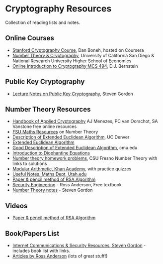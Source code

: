 Cryptography Resources
======================

Collection of reading lists and notes.

Online Courses
--------------
* [Stanford Cryptography Course][11], Dan Boneh, hosted on Coursera
* [Number Theory & Cryptography][12], University of California San Diego & National Research University Higher School of Economics
* [Online Introduction to Cryptography MCS 494][18], D.J. Bernstein


Public Key Cryptography
-----------------------
* [Lecture Notes on Public Key Cryptography][13], Steven Gordon

Number Theory Resources
-----------------------
* [Handbook of Applied Cryptography][19] AJ Menezes, PC van Oorschot, SA Vanstone free online resources
* [FSU Maths Resources][1] on Number Theory
* [Description of Extended Euclidean Algorithm][2], UC Denver
* [Extended Euclidean Algorithm][3]
* [Good Description of Extended Euclidean Algorithm][4], cmu.edu
* [Introduction to Diophantine Equations][5]
* [Number theory homework problems][6], CSU Fresno Number Theory with links to solutions
* [Modular Arithmetic, Khan Academy][7], with practice quizzes
* [Useful Notes, Maths Dept, Utah.edu][8]
* [Paper & pencil method of RSA Algorithm][9]
* [Security Engineering][10] - Ross Anderson, Free textbook
* [Number Theory notes][14] - Steven Gordon

Videos
------
* [Paper & pencil method of RSA Algorithm][16]

Book/Papers List
----------------
* [Internet Communications & Security Resources, Steven Gordon][15] - includes book list with links.
* [Articles by Ross Anderson][17] (lots of great stuff!)


[1]: https://www.math.fsu.edu/~pkirby/mad2104/SlideShow/TableofContents.pdf
[2]: http://www-math.ucdenver.edu/~wcherowi/courses/m5410/exeucalg.html
[3]: https://www.extendedeuclideanalgorithm.com/xea.php
[4]: https://www.math.cmu.edu/~bkell/21110-2010s/extended-euclidean.html
[5]: http://www.geometer.org/mathcircles/diophantine.pdf
[6]: http://zimmer.csufresno.edu/~tkelm/teaching/math116/homework/index.shtml
[7]: https://www.khanacademy.org/computing/computer-science/cryptography#modarithmetic
[8]: https://www.math.utah.edu/~fguevara/ACCESS2013/
[9]: https://www.youtube.com/watch?v=kYasb426Yjk
[10]: https://www.cl.cam.ac.uk/~rja14/book.html
[11]: https://www.coursera.org/learn/crypto
[12]: https://www.coursera.org/learn/number-theory-cryptography
[13]: https://sandilands.info/sgordon/teaching/css441y15s2/handouts/css441y15s2l07-public-key-cryptography.pdf
[14]: https://sandilands.info/sgordon/teaching/css441y15s2/topic-number_theory
[15]: https://sandilands.info/sgordon/teaching/resources/study
[16]: https://www.youtube.com/watch?v=kYasb426Yjk
[17]: https://www.cl.cam.ac.uk/~rja14/
[18]: https://cr.yp.to/crypto.html
[19]: http://cacr.uwaterloo.ca/hac/

